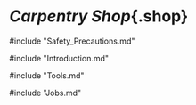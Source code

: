 <link rel="stylesheet" href="../../Common/Style/Style.css">

<div class="Carpentry">

# ***Carpentry Shop***{.shop}

#include "Safety_Precautions.md"

#include "Introduction.md"

#include "Tools.md"

#include "Jobs.md"

</div>
